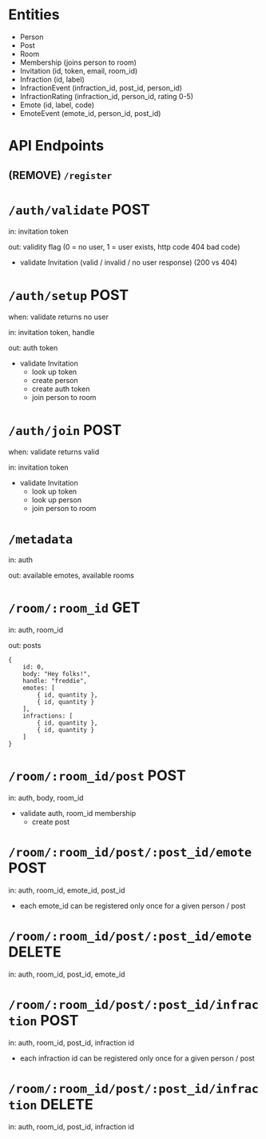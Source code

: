 # Entities

- Person
- Post
- Room
- Membership (joins person to room)
- Invitation (id, token, email, room_id)
- Infraction (id, label)
- InfractionEvent (infraction_id, post_id, person_id)
- InfractionRating (infraction_id, person_id, rating 0-5)
- Emote (id, label, code)
- EmoteEvent (emote_id, person_id, post_id)

# API Endpoints

## (REMOVE) `/register`

# `/auth/validate` POST
  
in: invitation token

out: validity flag (0 = no user, 1 = user exists, http code 404 bad code)
 
- validate Invitation (valid / invalid / no user response) (200 vs 404)

# `/auth/setup` POST

when: validate returns no user

in: invitation token, handle

out: auth token

- validate Invitation
    - look up token
    - create person
    - create auth token
    - join person to room

# `/auth/join` POST

when: validate returns valid

in: invitation token

- validate Invitation
    - look up token
    - look up person
    - join person to room

# `/metadata`

in: auth

out: available emotes, available rooms

# `/room/:room_id` GET

in: auth, room_id

out: posts

    {
        id: 0,
        body: "Hey folks!",
        handle: "freddie",
        emotes: [
            { id, quantity },
            { id, quantity }
        ],
        infractions: [
            { id, quantity },
            { id, quantity }
        ]
    }

# `/room/:room_id/post` POST

in: auth, body, room_id

- validate auth, room_id membership
    - create post

# `/room/:room_id/post/:post_id/emote` POST

in: auth, room_id, emote_id, post_id

- each emote_id can be registered only once for a given person / post

# `/room/:room_id/post/:post_id/emote` DELETE

in: auth, room_id, post_id, emote_id

# `/room/:room_id/post/:post_id/infraction` POST

in: auth, room_id, post_id, infraction id

- each infraction id can be registered only once for a given person / post

# `/room/:room_id/post/:post_id/infraction` DELETE

in: auth, room_id, post_id, infraction id
